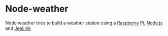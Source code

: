 Node-weather
===========

Node weather tries to build a weather station using a [Raspberry Pi],  [Node.js] and [JeeLink]

  [raspberry pi]: http://www.raspberrypi.org/
  [node.js]: http://nodejs.org
  [jeelink]: http://http://jeelabs.com/products/jeelink
  
  
  
